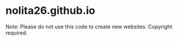 # nolita26.github.io

Note: Please do not use this code to create new websites. Copyright required.
